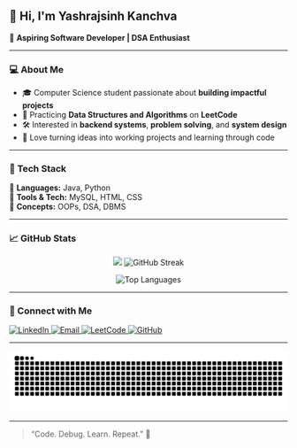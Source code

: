 ## 👋 Hi, I'm **Yashrajsinh Kanchva**

🎯 **Aspiring Software Developer | DSA Enthusiast**

---

### 💻 About Me  
- 🎓 Computer Science student passionate about **building impactful projects**    
- 🧩 Practicing **Data Structures and Algorithms** on **LeetCode**  
- 🛠 Interested in **backend systems**, **problem solving**, and **system design**  
- 🚀 Love turning ideas into working projects and learning through code  

---

### 🧠 Tech Stack  
💬 **Languages:** Java, Python      
🧰 **Tools & Tech:** MySQL, HTML, CSS     
🧮 **Concepts:** OOPs, DSA, DBMS

---

### 📈 GitHub Stats  

<p align="center">
  <img src="https://github-readme-stats.vercel.app/api?username=Yashrajsinh-Kanchva&show_icons=true&theme=tokyonight&hide_border=true&v=0" height="160"/>
  <img src="https://streak-stats.demolab.com?user=Yashrajsinh-Kanchva&theme=tokyonight&hide_border=true" height="160" alt="GitHub Streak"/>
</p>


<p align="center">
  <img src="https://github-readme-stats.vercel.app/api/top-langs/?username=Yashrajsinh-Kanchva&layout=compact&theme=tokyonight&hide_border=true" alt="Top Languages" height="150"/>
</p>

---

### 🔗 Connect with Me  
<p align="left">
  <a href="https://www.linkedin.com/in/yashrajsinh-kanchva-186310387/" target="_blank">
    <img src="https://img.shields.io/badge/LinkedIn-blue?style=for-the-badge&logo=linkedin" alt="LinkedIn"/>
  </a>
  <a href="mailto:yashrajsinhkanchva7435@gmail.com">
    <img src="https://img.shields.io/badge/Email-D14836?style=for-the-badge&logo=gmail&logoColor=white" alt="Email"/>
  </a>
  <a href="https://leetcode.com/kanchva_yashrajsinh_7435/">
    <img src="https://img.shields.io/badge/LeetCode-FFA116?style=for-the-badge&logo=LeetCode&logoColor=white" alt="LeetCode"/>
  </a>
  <a href="https://github.com/Yashrajsinh-Kanchva">
    <img src="https://img.shields.io/badge/GitHub-100000?style=for-the-badge&logo=github&logoColor=white" alt="GitHub"/>
  </a>
</p>

---

<p align="center">
  <img src="https://raw.githubusercontent.com/Yashrajsinh-Kanchva/Yashrajsinh-Kanchva/output/github-contribution-grid-snake.svg" alt="Snake animation" />
</p>


---

> “Code. Debug. Learn. Repeat.” 🚀
